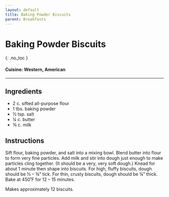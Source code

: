```yaml
---
layout: default
title: Baking Powder Biscuits
parent: Breakfasts
---
```


# Baking Powder Biscuits
{: .no_toc }

#### Cuisine: Western, American
---

## Ingredients
<ul>
	<li>2 c. sifted all-purpose flour</li>
	<li>1 tbs. baking powder</li>
	<li>½ tsp. salt</li>
	<li>¼ c. butter</li>
	<li>¾ c. milk</li>
</ul>

## Instructions
Sift flour, baking powder, and salt into a mixing bowl. Blend butter into flour to form very fine particles. Add milk and stir into dough just enough to make particles cling together. (It should be a very, very soft dough.) Knead for about 1 minute then shape into biscuits. For high, fluffy biscuits, dough should be ½ – ¾” tick. For thin, crusty biscuits, dough should be ¼” thick. Bake at 450˚F for 12 – 15 minutes.

Makes approximately 12 biscuits.